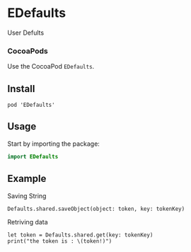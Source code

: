 # EDefaults
User Defults

### CocoaPods

Use the CocoaPod `EDefaults`.

## Install 

`pod 'EDefaults'`

## Usage

Start by importing the package:

```swift
import EDefaults
```

## Example

Saving String

```
Defaults.shared.saveObject(object: token, key: tokenKey)

```
Retriving data 
```
let token = Defaults.shared.get(key: tokenKey)
print("the token is : \(token!)")

```



